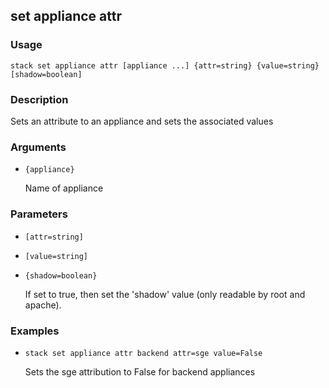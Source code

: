 ## set appliance attr

### Usage

`stack set appliance attr [appliance ...] {attr=string} {value=string} [shadow=boolean]`

### Description


Sets an attribute to an appliance and sets the associated values



### Arguments

* `{appliance}`

   Name of appliance


### Parameters
* `[attr=string]`
* `[value=string]`
* `{shadow=boolean}`

   If set to true, then set the 'shadow' value (only readable by root
	and apache).

### Examples

* `stack set appliance attr backend attr=sge value=False`

   Sets the sge attribution to False for backend appliances



